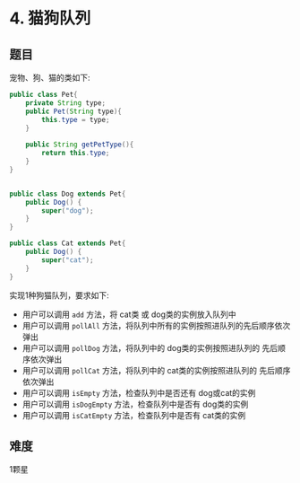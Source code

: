 # 4. 猫狗队列

## 题目
宠物、狗、猫的类如下:
```java
public class Pet{
    private String type;
    public Pet(String type){
        this.type = type;
    }
    
    public String getPetType(){
        return this.type;
    }
}


public class Dog extends Pet{
    public Dog() {
        super("dog");
    }
}

public class Cat extends Pet{
    public Dog() {
        super("cat");
    }
}
```

实现1种狗猫队列，要求如下:
* 用户可以调用 `add` 方法，将 cat类 或 dog类的实例放入队列中
* 用户可以调用 `pollAll` 方法，将队列中所有的实例按照进队列的先后顺序依次弹出
* 用户可以调用 `pollDog` 方法，将队列中的 dog类的实例按照进队列的 先后顺序依次弹出
* 用户可以调用 `pollCat` 方法，将队列中的 cat类的实例按照进队列的 先后顺序依次弹出
* 用户可以调用 `isEmpty` 方法，检查队列中是否还有 dog或cat的实例
* 用户可以调用 `isDogEmpty` 方法，检查队列中是否有 dog类的实例
* 用户可以调用 `isCatEmpty` 方法，检查队列中是否有 cat类的实例

## 难度
1颗星
